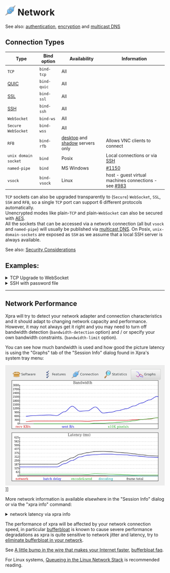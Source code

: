 # ![Network](../images/icons/connect.png) Network

See also: [authentication](../Usage/Authentication.md), [encryption](./Encryption.md) and [multicast DNS](./Multicast-DNS.md)


## Connection Types
|Type|Bind option|Availability|Information|
|----|-----------|---------|-----------|
|`TCP`|`bind-tcp`|All|
|[QUIC](https://github.com/Xpra-org/xpra/issues/3376)|`bind-quic`|All|
|[SSL](./SSL.md)|`bind-ssl`|All|
|[SSH](./SSH.md)|`bind-ssh`|All|
|`WebSocket`|`bind-ws`|All|
|`Secure WebSocket`|`bind-wss`|All|
|`RFB`|`bind-rfb`|[desktop](../Usage/Start-Desktop.md) and [shadow](../Usage/Shadow-Server.md) servers only|Allows VNC clients to connect|
|`unix domain socket`|`bind`|Posix|Local connections or via [SSH](./SSH.md)|
|`named-pipe`|`bind`|MS Windows|[#1150](https://github.com/Xpra-org/xpra/issues/1150)|
|`vsock`|`bind-vsock`|Linux|host - guest virtual machines connections - see [#983](https://github.com/Xpra-org/xpra/issues/983)|

`TCP` sockets can also be upgraded transparently to (`Secure`) `WebSocket`, `SSL`, `SSH` and `RFB`, so a single `TCP` port can support 6 different protocols automatically.\
Unencrypted modes like plain-`TCP` and plain-`WebSocket` can also be secured with [AES](./AES.md).\
All the sockets that can be accessed via a network connection (all but `vsock` and `named-pipe`) will usually be published via [multicast DNS](./Multicast-DNS.md). On Posix, `unix-domain-sockets` are exposed as `SSH` as we assume that a local SSH server is always available.  

See also: [Security Considerations](../Usage/Security.md)

## Examples:
<details>
  <summary>TCP Upgrade to WebSocket</summary>

```shell
xpra start --start=xterm --bind-tcp=0.0.0.0:10000
```
```shell
xpra attach ws://localhost:10000/
```
The same address (10000 here) can also be opened in a browser to use the HTML5 client:
```shell
xdg-open http://localhost:10000/
```
</details>

<details>
  <summary>SSH with password file</summary>

```shell
echo -n thepassword > password.txt
xpra start --start=xterm --bind-ssh=0.0.0.0:10000,auth=file:filename=password.txt
```
```shell
xpra attach ssh://localhost:10000/
```
The client will prompt for the password, as found in the `password.txt` file and not the regular shell account password.
</details>

***

## Network Performance
Xpra will try to detect your network adapter and connection characteristics and it should adapt to changing network capacity and performance.
However, it may not always get it right and you may need to turn off bandwidth detection (`bandwidth-detection` option) and / or specify your own bandwidth constraints. (`bandwidth-limit` option).

You can see how much bandwidth is used and how good the picture latency is using the "Graphs" tab of the "Session Info" dialog found in Xpra's system tray menu:

![Session Info : Graphs](../images/session-info-graphs.png)]]

More network information is available elsewhere in the "Session Info" dialog or via the "xpra info" command:
</details>

<details>
  <summary>network latency via xpra info</summary>

```
$ xpra info | egrep -i "network|latency"
(..)
client.latency.50p=3
client.latency.80p=3
client.latency.90p=3
client.latency.absmin=1
(..)
```
</details>

The performance of xpra will be affected by your network connection speed, in particular [bufferbloat](https://en.wikipedia.org/wiki/Bufferbloat) is known to cause severe performance degradations as xpra is quite sensitive to network jitter and latency, try to [eliminate bufferbloat in your network](https://www.bufferbloat.net/projects/bloat/wiki/What_can_I_do_about_Bufferbloat/).

See [A little bump in the wire that makes your Internet faster](https://apenwarr.ca/log/?m=201808), [bufferbloat faq](https://gettys.wordpress.com/bufferbloat-faq/).

For Linux systems, [Queueing in the Linux Network Stack](http://www.coverfire.com/articles/queueing-in-the-linux-network-stack/) is recommended reading.

